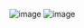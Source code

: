 ![image](https://github.com/zakaria0101echifaouy/Linux-Shell-HackerRank/assets/108145379/fe9ee9fa-f882-47cd-a7d1-eab11342455d)
![image](https://github.com/zakaria0101echifaouy/Linux-Shell-HackerRank/assets/108145379/befe7d17-ccee-434a-a4cb-6f234b069345)
